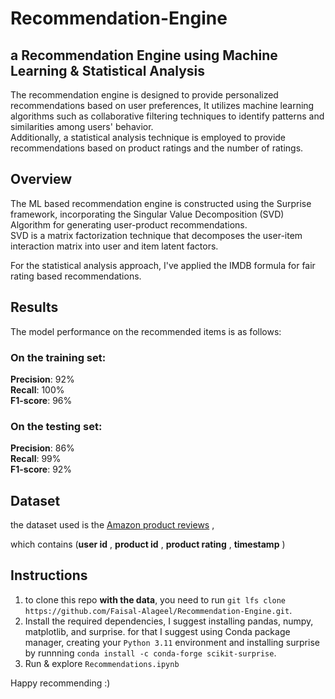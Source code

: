 # Recommendation-Engine

## a Recommendation Engine using Machine Learning & Statistical Analysis
The recommendation engine is designed to provide personalized recommendations based on user preferences, It utilizes machine learning algorithms such as collaborative filtering techniques to identify patterns and similarities among users' behavior.  
Additionally, a statistical analysis technique is employed to provide recommendations based on product ratings and the number of ratings.

## Overview
The ML based recommendation engine is constructed using the Surprise framework, incorporating the Singular Value Decomposition (SVD) Algorithm for generating user-product recommendations.   
SVD is a matrix factorization technique that decomposes the user-item interaction matrix into user and item latent factors.

For the statistical analysis approach, I've applied the IMDB formula for fair rating based recommendations. 

## Results 
The model performance on the recommended items is as follows:  
### On the training set:  
**Precision**: 92%  
**Recall**: 100%  
**F1-score**: 96%     
### On the testing set:  
**Precision**: 86%  
**Recall**: 99%  
**F1-score**: 92%  

## Dataset

the dataset used is the [Amazon product reviews](https://www.kaggle.com/datasets/saurav9786/amazon-product-reviews/) , 

which contains (**user id** , **product id** , **product rating** , **timestamp** )

## Instructions

1. to clone this repo **with the data**, you need to run ` git lfs clone https://github.com/Faisal-Alageel/Recommendation-Engine.git `.
2. Install the required dependencies, I suggest installing pandas, numpy, matplotlib, and surprise.
   for that I suggest using Conda package manager, creating your `Python 3.11` environment and installing surprise by runnning `conda install -c conda-forge scikit-surprise`.
3. Run & explore `Recommendations.ipynb`

Happy recommending :) 
